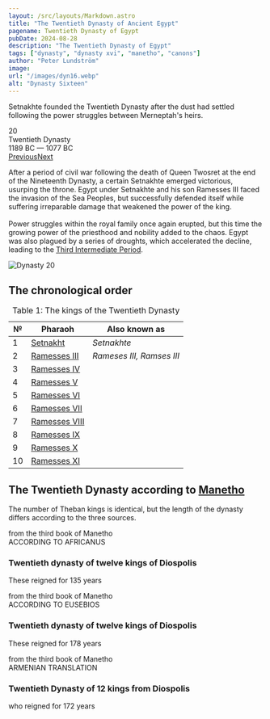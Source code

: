 ```yaml
---
layout: /src/layouts/Markdown.astro
title: "The Twentieth Dynasty of Ancient Egypt"
pagename: Twentieth Dynasty of Egypt
pubDate: 2024-08-28
description: "The Twentieth Dynasty of Egypt"
tags: ["dynasty", "dynasty xvi", "manetho", "canons"]
author: "Peter Lundström"
image:
url: "/images/dyn16.webp"
alt: "Dynasty Sixteen"
---
```


<p class="lead">
Setnakhte founded the Twentieth Dynasty after the dust had settled following the power struggles between Merneptah's heirs.
</p>
<div class="dynruta float-right ml-4 mb-3 mt-4">
	<div class="flex flex-col justify-center items-center [text-shadow:_0_1px_0_rgb(255_255_255_/_20%)]">
		<div class="text-9xl font-bold [text-shadow:_0_1px_0_rgb(255_255_255_/_40%)]">20</div>
		<div>Twentieth Dynasty</div>
		<div>1189 BC &mdash; 1077 BC</div>
		<div class="w-full flex justify-between"><a href="/dynasty/19">Previous</a><a href="/dynasty/21">Next</a></div>
	</div>
</div>
<p>
 After a period of civil war following the death of Queen Twosret at the end of the Nineteenth Dynasty, a certain Setnakhte emerged victorious, usurping the throne. Egypt under Setnakhte and his son Ramesses III faced the invasion of the Sea Peoples, but successfully defended itself while suffering irreparable damage that weakened the power of the king.<br><br>Power struggles within the royal family once again erupted, but this time the growing power of the priesthood and nobility added to the chaos. Egypt was also plagued by a series of droughts, which accelerated the decline, leading to the  <a href="/period/third-intermediate-period">Third Intermediate Period</a>. 
</p>

<img class="w-full rounded-sm sm:rounded-xl my-10" src="/images/dyn20.webp" alt="Dynasty 20">
<h2 class="mt-10">The chronological order</h2>

<table>
	<caption class="py-2 text-sm">Table 1: The kings of the Twentieth Dynasty</caption>
	<thead>
		<tr>
			<th scope="col" class="w-5 text-center">№</th>
			<th scope="col" class="pl-3">Pharaoh</th>
			<th scope="col" class="pl-3">Also known as</th>
		</tr>
	</thead>
	<tbody>
<tr><td>1</td><td><a href="/pharaohs/Setnakht">Setnakht</a></td><td><em>Setnakhte</em></td></tr>
<tr><td>2</td><td><a href="/pharaohs/Ramesses-III">Ramesses III</a></td><td><em>Rameses III, Ramses III</em></td></tr>
<tr><td>3</td><td><a href="/pharaohs/Ramesses-IV">Ramesses IV</a></td><td></td></tr>
<tr><td>4</td><td><a href="/pharaohs/Ramesses-V">Ramesses V</a></td><td></td></tr>
<tr><td>5</td><td><a href="/pharaohs/Ramesses-VI">Ramesses VI</a></td><td></td></tr>
<tr><td>6</td><td><a href="/pharaohs/Ramesses-VII">Ramesses VII</a></td><td></td></tr>
<tr><td>7</td><td><a href="/pharaohs/Ramesses-VIII">Ramesses VIII</a></td><td></td></tr>
<tr><td>8</td><td><a href="/pharaohs/Ramesses-IX">Ramesses IX</a></td><td></td></tr>
<tr><td>9</td><td><a href="/pharaohs/Ramesses-X">Ramesses X</a></td><td></td></tr>
<tr><td>10</td><td><a href="/pharaohs/Ramesses-XI">Ramesses XI</a></td><td></td></tr>
</tbody>

</table>

<h2 class="mt-10 text-wrap">The Twentieth Dynasty according to <a href="/authors/manetho">Manetho</a></h2>

<p>
The number of Theban kings is identical, but the length of the dynasty differs according to the three sources.
</p>

<div class="dynasty">
	<div class="w-full">
		<div class="according">from the third book of Manetho<br />ACCORDING TO AFRICANUS</div>
		<h3>Twentieth dynasty of twelve kings of Diospolis</h3>
		<p>These reigned for <span class="y">135 years</span></p>
	</div>
	<div class="w-full">
		<div class="according">from the third book of Manetho<br />ACCORDING TO EUSEBIOS</div>
		<h3>Twentieth dynasty of twelve kings of Diospolis</h3>
		<p>These reigned for <span class="y">178 years</span></p>
	</div>
	<div class="w-full">
		<div class="according">from the third book of Manetho<br />ARMENIAN TRANSLATION</div>
		<h3>Twentieth Dynasty of 12 kings from Diospolis</h3>
		<p>who reigned for <span class="y">172 years</span></p>
	</div>
</div>
